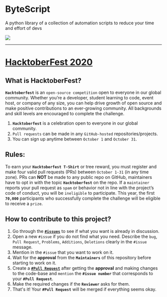 # ByteScript
A python library of a collection of automation scripts to reduce your time and effort of devs

<img src="https://github.com/TheByteSlash/ByteScript/blob/master/media/hacktoberfest2020.png?raw=true">

---

# [HacktoberFest 2020](https://hacktoberfest.digitalocean.com/)

## What is HacktoberFest?
**`Hacktoberfest`** is an `open-source competition` open to everyone in our global community. Whether you’re a developer, student learning to code, event host, or company of any size, you can help drive growth of open source and make positive contributions to an ever-growing community. All backgrounds and skill levels are encouraged to complete the challenge.

1. **`Hacktoberfest`** is a celebration open to everyone in our global community.
2. `Pull requests` can be made in any `GitHub-hosted` repositories/projects.
3. You can sign up anytime between `October 1` and `October 31`.

## Rules:
To earn your **`Hacktoberfest T-Shirt`** or tree reward, you must register and make four valid pull requests (PRs) between `October 1-31` (in any time zone). PRs can **NOT** be made to any public repo on GitHub, maintainers have to opt in with the topic **`Hacktoberfest`** on the repo. If a `maintainer` reports your pull request as `spam` or behavior not in line with the project’s code of conduct, you will be `ineligible` to participate. This year, the first **`70,000`** participants who successfully complete the challenge will be eligible to receive a `prize`.

## How to contribute to this project?
1. Go through the [**`#issues`**](https://github.com/TheByteSlash/ByteScript/issues) to see if what you want is already in discussion.
2. Open a new `#issue` if you do not find what you need. Describe the `bug`, `Pull Request`, `Problems`, `Additions`, `Deletions` clearly in the `#issue` message.
3. Mention in the `#issue` that you want to work on it.
4. Wait for the **approval** from the **`Maintainers`** of this repository before starting to work on it.
5. Create a [**`#Pull Request`**](https://github.com/TheByteSlash/ByteScript/pulls) after getting the **approval** and making changes to the code-base and `mention` the **`#issue number`** that corresponds to your **`#Pull Request`**.
6. Make the required changes if the **`Reviewer`** asks for them.
7. That's it! Your **`#Pull Request`** will be merged if everything seems okay.
